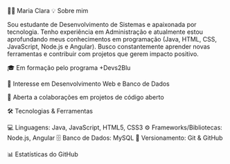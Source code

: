 👩‍💻 Maria Clara
💡 Sobre mim

Sou estudante de Desenvolvimento de Sistemas e apaixonada por tecnologia. Tenho experiência em Administração e atualmente estou aprofundando meus conhecimentos em programação (Java, HTML, CSS, JavaScript, Node.js e Angular).
Busco constantemente aprender novas ferramentas e contribuir com projetos que gerem impacto positivo.

🎓 Em formação pelo programa +Devs2Blu

🚀 Interesse em Desenvolvimento Web e Banco de Dados

🤝 Aberta a colaborações em projetos de código aberto

🛠️ Tecnologias & Ferramentas

💻 Linguagens: Java, JavaScript, HTML5, CSS3
⚙️ Frameworks/Bibliotecas: Node.js, Angular
🗄️ Banco de Dados: MySQL
📂 Versionamento: Git & GitHub

📊 Estatísticas do GitHub
